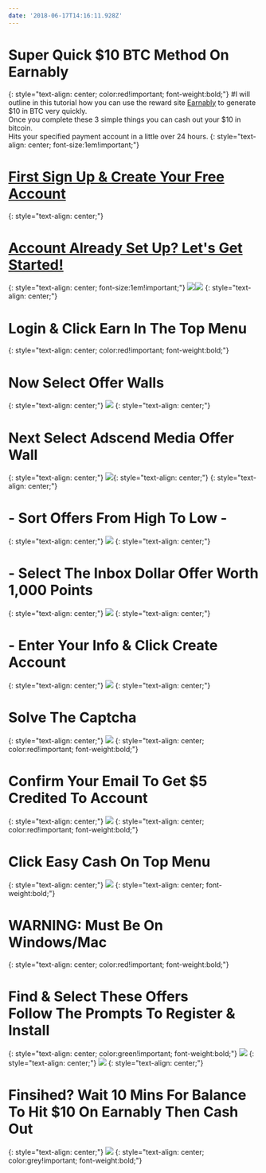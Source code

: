 ```yaml
---
date: '2018-06-17T14:16:11.928Z'
---
```

# <a id="_wcbyik9p97p8"></a>Super Quick $10 BTC Method On Earnably
{: style="text-align: center; color:red!important; font-weight:bold;"}
#<a id="_4paibjdc3o0d"></a>I will outline in this tutorial how you can use the reward site [Earnably](https://earnably.com/i/LucyGotLocks) to generate $10 in BTC very quickly.<br> Once you complete these 3 simple things you can cash out your $10 in bitcoin.<br> Hits your specified payment account in a little over 24 hours.
{: style="text-align: center; font-size:1em!important;"}
# <a id="_snfu3g7bac29"></a>[First Sign Up & Create Your Free Account](https://earnably.com/i/LucyGotLocks)
{: style="text-align: center;"}
# <a id="_snfz3g7bac29"></a>[Account Already Set Up? Let's Get Started!](https://earnably.github.io#start)
{: style="text-align: center; font-size:1em!important;"}
[**![](../../../../images/img-e2bafa2c-15bc-420d-87f2-292b260eefe7.jpg)**](https://earnably.com/i/LucyGotLocks)[**![](../../../../images/img-741866b8-7dfc-43e4-9797-f299c9318e59.png)**](https://earnably.com/i/LucyGotLocks)
{: style="text-align: center;"}
# <a id="start"></a>Login & Click Earn In The Top Menu
{: style="text-align: center; color:red!important; font-weight:bold;"}
# <a id="_wcbyik9p97p8"></a>Now Select Offer Walls
{: style="text-align: center;"}
![](../../../../images/img-1fab51d3-bd93-4ffe-afbf-27e95043490a.png)
{: style="text-align: center;"}
# <a id="_wcbyik9p97p8"></a>Next Select Adscend Media Offer Wall
{: style="text-align: center;"}
![](../../../../images/img-e516cb23-758b-452b-ad69-691cad9717df.png){: style="text-align: center;"}
{: style="text-align: center;"}
# <a id="_wcbyik9p97p8"></a>- Sort Offers From High To Low -
{: style="text-align: center;"}
![](../../../../images/img-5d9dbf24-0dbc-49a3-9615-84dd03a7bf2a.png)
{: style="text-align: center;"}
# <a id="_wcbyik9p97p8"></a> - Select The Inbox Dollar Offer Worth 1,000 Points
{: style="text-align: center;"}
![](../../../../images/img-ce33121d-9bdd-40fd-a325-f38602c2aee4.png)
{: style="text-align: center;"}
# <a id="_wcbyik9p97p8"></a> - Enter Your Info & Click Create Account
{: style="text-align: center;"}
![](../../../../images/img-6133aada-429d-42dd-ab4b-101a7bbe6f97.png)
{: style="text-align: center;"}
# <a id="step1"></a>Solve The Captcha
{: style="text-align: center;"}
![](../../../../images/img-67a73feb-71c9-4b12-93fa-f4f7568f86a3.png)
{: style="text-align: center; color:red!important; font-weight:bold;"}
# <a id="step2"></a>Confirm Your Email To Get $5 Credited To Account
{: style="text-align: center;"}
![](../../../../images/img-c244bcbb-6257-4609-8f6d-837a9bd92dd1.png)
{: style="text-align: center; color:red!important; font-weight:bold;"}
# <a id="step3"></a>Click Easy Cash On Top Menu
{: style="text-align: center;"}
![](../../../../images/img-c09a5e83-87c3-46a8-8c2c-2ef6939891eb.png)
{: style="text-align: center; font-weight:bold;"}
# <a id="start"></a>WARNING: Must Be On Windows/Mac
{: style="text-align: center; color:red!important; font-weight:bold;"}
# <a id="step4"></a>Find & Select These Offers <br> Follow The Prompts To Register & Install
{: style="text-align: center; color:green!important; font-weight:bold;"}
![](../../../../images/img-d190f7a3-5f89-4662-b03b-13d822081ac9.png)
{: style="text-align: center;"}
![](../../../../images/img-904fcb31-b62e-403a-bdbc-d4928daa7ef8.png)
{: style="text-align: center;"}
# <a id="step6"></a>Finsihed? Wait 10 Mins For Balance To Hit $10 On Earnably Then Cash Out
{: style="text-align: center;"}
![](../../../../images/img-475feb32-de14-42e2-b5cb-1befbc8b9600.jpg)
{: style="text-align: center; color:grey!important; font-weight:bold;"}
